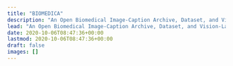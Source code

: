 ```yaml
---
title: "BIOMEDICA"
description: "An Open Biomedical Image-Caption Archive, Dataset, and Vision-Language Models Derived from Scientific Literature"
lead: "An Open Biomedical Image-Caption Archive, Dataset, and Vision-Language Models Derived from Scientific Literature"
date: 2020-10-06T08:47:36+00:00
lastmod: 2020-10-06T08:47:36+00:00
draft: false
images: []
---
```


